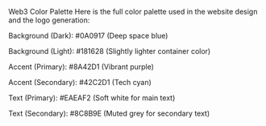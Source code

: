 Web3 Color Palette
Here is the full color palette used in the website design and the logo generation:

Background (Dark): #0A0917 (Deep space blue)

Background (Light): #181628 (Slightly lighter container color)

Accent (Primary): #8A42D1 (Vibrant purple)

Accent (Secondary): #42C2D1 (Tech cyan)

Text (Primary): #EAEAF2 (Soft white for main text)

Text (Secondary): #8C8B9E (Muted grey for secondary text)